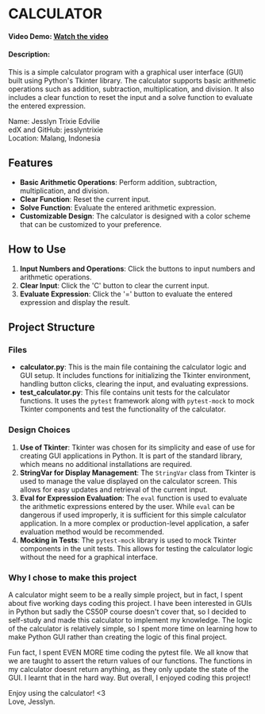 # CALCULATOR

#### Video Demo: [Watch the video](https://youtu.be/_hm-0D1bCBE?si=UyPQ7yIcTGlOsjCq)

#### Description:
This is a simple calculator program with a graphical user interface (GUI) built using Python's Tkinter library. The calculator supports basic arithmetic operations such as addition, subtraction, multiplication, and division. It also includes a clear function to reset the input and a solve function to evaluate the entered expression.

Name: Jesslyn Trixie Edvilie  
edX and GitHub: jesslyntrixie  
Location: Malang, Indonesia

## Features

- **Basic Arithmetic Operations**: Perform addition, subtraction, multiplication, and division.
- **Clear Function**: Reset the current input.
- **Solve Function**: Evaluate the entered arithmetic expression.
- **Customizable Design**: The calculator is designed with a color scheme that can be customized to your preference.

## How to Use

1. **Input Numbers and Operations**: Click the buttons to input numbers and arithmetic operations.
2. **Clear Input**: Click the 'C' button to clear the current input.
3. **Evaluate Expression**: Click the '=' button to evaluate the entered expression and display the result.

## Project Structure

### Files

- **calculator.py**: This is the main file containing the calculator logic and GUI setup. It includes functions for initializing the Tkinter environment, handling button clicks, clearing the input, and evaluating expressions.
- **test_calculator.py**: This file contains unit tests for the calculator functions. It uses the `pytest` framework along with `pytest-mock` to mock Tkinter components and test the functionality of the calculator.

### Design Choices

1. **Use of Tkinter**: Tkinter was chosen for its simplicity and ease of use for creating GUI applications in Python. It is part of the standard library, which means no additional installations are required.
2. **StringVar for Display Management**: The `StringVar` class from Tkinter is used to manage the value displayed on the calculator screen. This allows for easy updates and retrieval of the current input.
3. **Eval for Expression Evaluation**: The `eval` function is used to evaluate the arithmetic expressions entered by the user. While `eval` can be dangerous if used improperly, it is sufficient for this simple calculator application. In a more complex or production-level application, a safer evaluation method would be recommended.
4. **Mocking in Tests**: The `pytest-mock` library is used to mock Tkinter components in the unit tests. This allows for testing the calculator logic without the need for a graphical interface.

### Why I chose to make this project
A calculator might seem to be a really simple project, but in fact, I spent about five working days coding this project. I have been interested in GUIs in Python but sadly the CS50P course doesn't cover that, so I decided to self-study and made this calculator to implement my knowledge. 
The logic of the calculator is relatively simple, so I spent more time on learning how to make Python GUI rather than creating the logic of this final project.

Fun fact, I spent EVEN MORE time coding the pytest file. We all know that we are taught to assert the return values of our functions. The functions in my calculator doesnt return anything, as they only update the state of the GUI. I learnt that in the hard way. But overall, I enjoyed coding this project!


Enjoy using the calculator! <3  
Love, Jesslyn.
